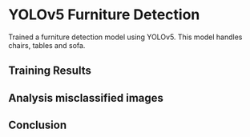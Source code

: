 
# YOLOv5 Furniture Detection

Trained a furniture detection model using YOLOv5. This model handles chairs, tables and sofa. 


## Training Results
## Analysis misclassified images 
## Conclusion